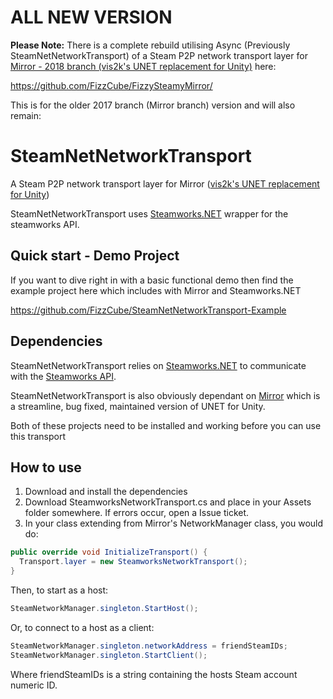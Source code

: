 # ALL NEW VERSION

**Please Note:** There is a complete rebuild utilising Async (Previously SteamNetNetworkTransport) of a Steam P2P network transport layer for [Mirror - 2018 branch (vis2k's UNET replacement for Unity)](https://github.com/vis2k/Mirror/tree/2018) here:

https://github.com/FizzCube/FizzySteamyMirror/


This is for the older 2017 branch (Mirror branch) version and will also remain:

# SteamNetNetworkTransport
A Steam P2P network transport layer for Mirror ([vis2k's UNET replacement for Unity](https://github.com/vis2k/Mirror))

SteamNetNetworkTransport uses [Steamworks.NET](https://github.com/rlabrecque/Steamworks.NET) wrapper for the steamworks API.

## Quick start - Demo Project

If you want to dive right in with a basic functional demo then find the example project here which includes with Mirror and Steamworks.NET

https://github.com/FizzCube/SteamNetNetworkTransport-Example

## Dependencies
SteamNetNetworkTransport relies on [Steamworks.NET](https://github.com/rlabrecque/Steamworks.NET) to communicate with the [Steamworks API](https://partner.steamgames.com/doc/sdk).

SteamNetNetworkTransport is also obviously dependant on [Mirror](https://github.com/vis2k/Mirror) which is a streamline, bug fixed, maintained version of UNET for Unity.

Both of these projects need to be installed and working before you can use this transport

## How to use
1. Download and install the dependencies 
2. Download SteamworksNetworkTransport.cs and place in your Assets folder somewhere. If errors occur, open a Issue ticket.
3. In your class extending from Mirror's NetworkManager class, you would do:
```csharp
public override void InitializeTransport() {
  Transport.layer = new SteamworksNetworkTransport();
}
```
Then, to start as a host:

```csharp
SteamNetworkManager.singleton.StartHost();
```

Or, to connect to a host as a client:

```csharp
SteamNetworkManager.singleton.networkAddress = friendSteamIDs;
SteamNetworkManager.singleton.StartClient();
```
Where friendSteamIDs is a string containing the hosts Steam account numeric ID.

